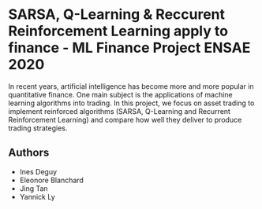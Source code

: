# SARSA, Q-Learning & Reccurent Reinforcement Learning apply to finance - ML Finance Project ENSAE 2020

In recent years, artificial intelligence has become more and more popular in quantitative finance. One main subject is the applications of machine learning algorithms into trading. In this project, we focus on asset trading to implement reinforced algorithms (SARSA, Q-Learning and Recurrent Reinforcement Learning) and compare how well they deliver to produce trading strategies.

## Authors
* Ines Deguy
* Eleonore Blanchard
* Jing Tan
* Yannick Ly
 
